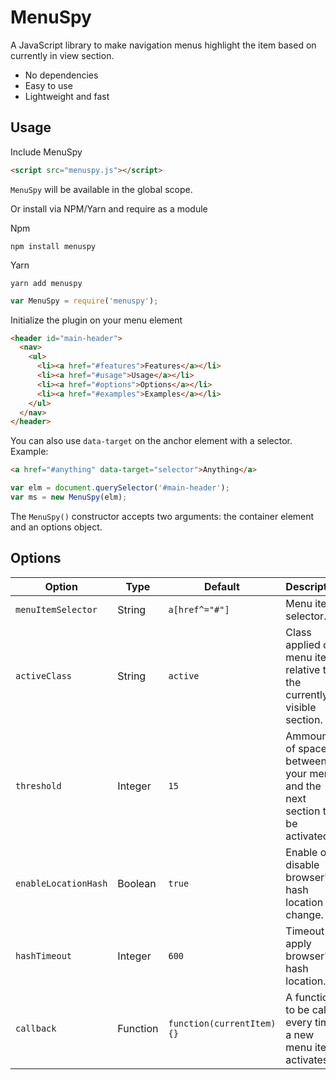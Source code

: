# MenuSpy

A JavaScript library to make navigation menus highlight the item based on currently in view section.

* No dependencies
* Easy to use
* Lightweight and fast

## Usage

Include MenuSpy

```html
<script src="menuspy.js"></script>
```

`MenuSpy` will be available in the global scope.

Or install via NPM/Yarn and require as a module

Npm

```
npm install menuspy
```

Yarn

```
yarn add menuspy
```

```js
var MenuSpy = require('menuspy');
```

Initialize the plugin on your menu element

```html
<header id="main-header">
  <nav>
    <ul>
      <li><a href="#features">Features</a></li>
      <li><a href="#usage">Usage</a></li>
      <li><a href="#options">Options</a></li>
      <li><a href="#examples">Examples</a></li>
    </ul>
  </nav>
</header>
```

You can also use `data-target` on the anchor element with a selector. Example:

```html
<a href="#anything" data-target="selector">Anything</a>
```

```js
var elm = document.querySelector('#main-header');
var ms = new MenuSpy(elm);
```

The `MenuSpy()` constructor accepts two arguments: the container element and an options object.


## Options

| Option               | Type     | Default                    | Description                                                              |
| ---------------------| -------- | -------------------------- | ------------------------------------------------------------------------ |
| `menuItemSelector`   | String   | `a[href^="#"]`             | Menu items selector.                                                     |
| `activeClass`        | String   | `active`                   | Class applied on menu item relative to the currently visible section.    |
| `threshold`          | Integer  | `15`                       | Ammount of space between your menu and the next section to be activated. |
| `enableLocationHash` | Boolean  | `true`                     | Enable or disable browser's hash location change.                        |
| `hashTimeout`        | Integer  | `600`                      | Timeout to apply browser's hash location.                                |
| `callback`           | Function | `function(currentItem) {}` | A function to be called every time a new menu item activates.            |
